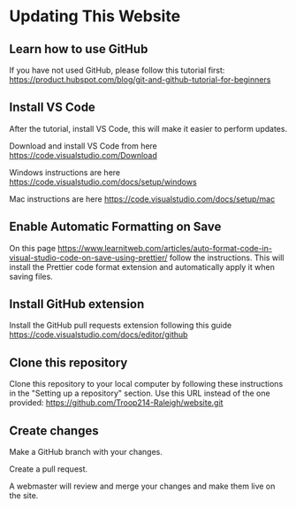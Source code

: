 # Updating This Website

## Learn how to use GitHub

If you have not used GitHub, please follow this tutorial first: https://product.hubspot.com/blog/git-and-github-tutorial-for-beginners

## Install VS Code

After the tutorial, install VS Code, this will make it easier to perform updates.

Download and install VS Code from here https://code.visualstudio.com/Download

Windows instructions are here https://code.visualstudio.com/docs/setup/windows

Mac instructions are here https://code.visualstudio.com/docs/setup/mac

## Enable Automatic Formatting on Save

On this page https://www.learnitweb.com/articles/auto-format-code-in-visual-studio-code-on-save-using-prettier/ follow the instructions. This will install the Prettier code format extension and automatically apply it when saving files.

## Install GitHub extension

Install the GitHub pull requests extension following this guide https://code.visualstudio.com/docs/editor/github

## Clone this repository

Clone this repository to your local computer by following these instructions in the "Setting up a repository" section. Use this URL instead of the one provided: https://github.com/Troop214-Raleigh/website.git

## Create changes

Make a GitHub branch with your changes.

Create a pull request.

A webmaster will review and merge your changes and make them live on the site.
